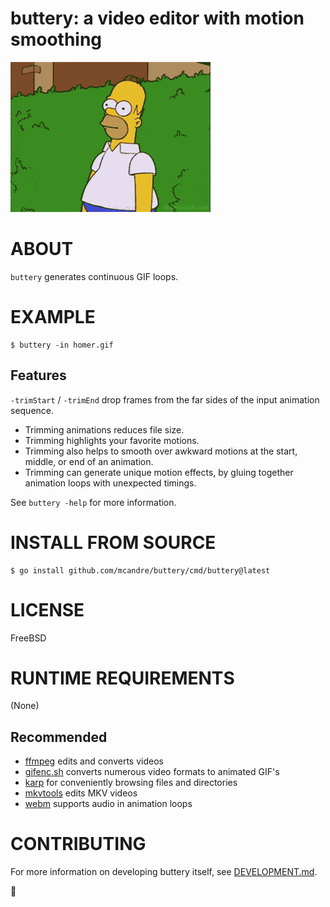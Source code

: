 # buttery: a video editor with motion smoothing

![examples/homer.buttery.gif](examples/homer.buttery.gif)

# ABOUT

`buttery` generates continuous GIF loops.

# EXAMPLE

```console
$ buttery -in homer.gif
```

## Features

`-trimStart` / `-trimEnd` drop frames from the far sides of the input animation sequence.

* Trimming animations reduces file size.
* Trimming highlights your favorite motions.
* Trimming also helps to smooth over awkward motions at the start, middle, or end of an animation.
* Trimming can generate unique motion effects, by gluing together animation loops with unexpected timings.

See `buttery -help` for more information.

# INSTALL FROM SOURCE

```console
$ go install github.com/mcandre/buttery/cmd/buttery@latest
```

# LICENSE

FreeBSD

# RUNTIME REQUIREMENTS

(None)

## Recommended

* [ffmpeg](https://ffmpeg.org/) edits and converts videos
* [gifenc.sh](https://github.com/thevangelist/FFMPEG-gif-script-for-bash) converts numerous video formats to animated GIF's
* [karp](https://github.com/mcandre/karp) for conveniently browsing files and directories
* [mkvtools](https://emmgunn.com/wp/mkvtools-home/) edits MKV videos
* [webm](https://www.webmproject.org/) supports audio in animation loops

# CONTRIBUTING

For more information on developing buttery itself, see [DEVELOPMENT.md](DEVELOPMENT.md).

🧈
